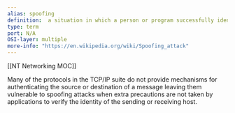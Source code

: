 ```yaml
---
alias: spoofing
definition:  a situation in which a person or program successfully identifies as another by falsifying data, to gain an illegitimate advantage
type: term
port: N/A
OSI-layer: multiple
more-info: "https://en.wikipedia.org/wiki/Spoofing_attack"
---
```

[[NT Networking MOC]]

Many of the protocols in the TCP/IP suite do not provide mechanisms for authenticating the source or destination of a message leaving them vulnerable to spoofing attacks when extra precautions are not taken by applications to verify the identity of the sending or receiving host.
 